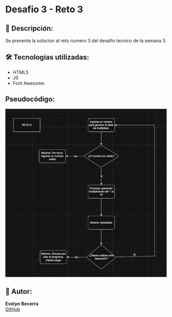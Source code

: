 # Desafio 3 - Reto 3 


## 🧾 Descripción:

Se presenta la solucion al reto numero 3 del desafio tecnico de la semana 3.

## 🛠️ Tecnologías utilizadas:

- HTML5  
- JS
- Font Awesome. 

## Pseudocódigo:

![Diagrama](../assets/captura3.png)

## 📌 Autor:

**Evelyn Becerra**  
[GitHub](https://github.com/evelin-bcr)